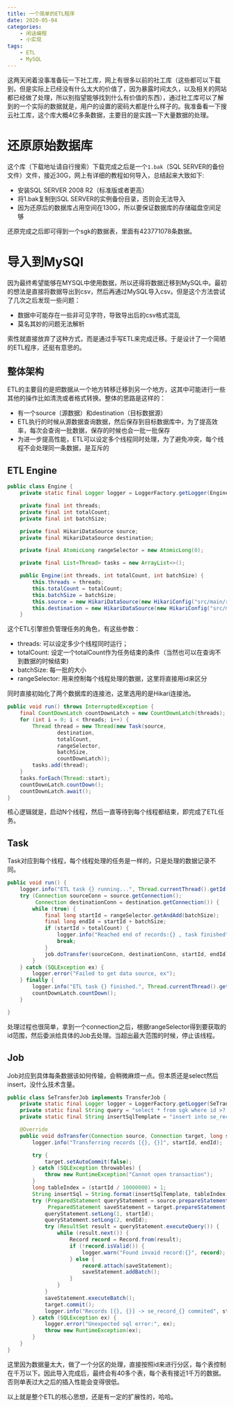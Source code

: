 ```yaml
---
title: 一个简单的ETL程序
date: 2020-05-04
categories:  
    - 闲话编程
    - 小实现
tags:
    - ETL
    - MySQL
---
```

这两天闲着没事准备玩一下社工库，网上有很多以前的社工库（这些都可以下载到，但是实际上已经没有什么太大的价值了，因为暴露时间太久，以及相关的网站都已经做了处理，所以别指望能够找到什么有价值的东西），通过社工库可以了解到的一个实际的数据就是，用户的设置的密码大都是什么样子的。我准备看一下搜云社工库，这个库大概4亿多条数据，主要目的是实践一下大量数据的处理。

<!-- more -->

# 还原原始数据库
这个库（下载地址请自行搜索）下载完成之后是一个`1.bak`（SQL SERVER的备份文件）文件，接近30G，网上有详细的教程如何导入，总结起来大致如下:

* 安装SQL SERVER 2008 R2（标准版或者更高）
* 将1.bak复制到SQL SERVER的实例备份目录，否则会无法导入
* 因为还原后的数据库占用空间在130G，所以要保证数据库的存储磁盘空间足够

还原完成之后即可得到一个sgk的数据表，里面有423771078条数据。

# 导入到MySQl
因为最终希望能够在MYSQL中使用数据，所以还得将数据迁移到MySQL中。最初的想法是直接将数据导出到csv，然后再通过MySQL导入csv。但是这个方法尝试了几次之后发现一些问题：

* 数据中可能存在一些非可见字符，导致导出后的csv格式混乱
* 莫名其妙的问题无法解析

索性就直接放弃了这种方式，而是通过手写ETL来完成迁移。于是设计了一个简陋的ETL程序，还挺有意思的。

## 整体架构

ETL的主要目的是把数据从一个地方转移迁移到另一个地方，这其中可能进行一些其他的操作比如清洗或者格式转换。整体的思路是这样的：

* 有一个source（源数据）和destination（目标数据源）
* ETL执行的时候从源数据查询数据，然后保存到目标数据库中，为了提高效率，每次会查询一批数据，保存的时候也会一批一批保存
* 为进一步提高性能，ETL可以设定多个线程同时处理，为了避免冲突，每个线程不会处理同一条数据，是互斥的

## ETL Engine

```java
public class Engine {
    private static final Logger logger = LoggerFactory.getLogger(Engine.class);

    private final int threads;
    private final int totalCount;
    private final int batchSize;

    private final HikariDataSource source;
    private final HikariDataSource destination;

    private final AtomicLong rangeSelector = new AtomicLong(0);

    private final List<Thread> tasks = new ArrayList<>();

    public Engine(int threads, int totalCount, int batchSize) {
        this.threads = threads;
        this.totalCount = totalCount;
        this.batchSize = batchSize;
        this.source = new HikariDataSource(new HikariConfig("src/main/resources/source.properties"));
        this.destination = new HikariDataSource(new HikariConfig("src/main/resources/destination.properties"));
    }
```

这个ETL引擎担负管理任务的角色，有这些参数：

* threads: 可以设定多少个线程同时运行；
* totalCount: 设定一个totalCount作为任务结束的条件（当然也可以在查询不到数据的时候结束)
* batchSize: 每一批的大小
* rangeSelector: 用来控制每个线程处理的数据，这里将直接用id来区分

同时直接初始化了两个数据库的连接池，这里选用的是Hikari连接池。

```java
public void run() throws InterruptedException {
    final CountDownLatch countDownLatch = new CountDownLatch(threads);
    for (int i = 0; i < threads; i++) {
        Thread thread = new Thread(new Task(source,
                destination,
                totalCount,
                rangeSelector,
                batchSize,
                countDownLatch));
        tasks.add(thread);
    }
    tasks.forEach(Thread::start);
    countDownLatch.countDown();
    countDownLatch.await();
}
```

核心逻辑就是，启动N个线程，然后一直等待到每个线程都结束，即完成了ETL任务。

## Task

Task对应到每个线程，每个线程处理的任务是一样的，只是处理的数据记录不同。

```java
public void run() {
    logger.info("ETL task {} running...", Thread.currentThread().getId());
    try (Connection sourceConn = source.getConnection();
         Connection destinationConn = destination.getConnection()) {
        while (true) {
            final long startId = rangeSelector.getAndAdd(batchSize);
            final long endId = startId + batchSize;
            if (startId > totalCount) {
                logger.info("Reached end of records:{} , task finished", startId);
                break;
            }
            job.doTransfer(sourceConn, destinationConn, startId, endId);
        }
    } catch (SQLException ex) {
        logger.error("Failed to get data source, ex");
    } finally {
        logger.info("ETL task {} finished.", Thread.currentThread().getId());
        countDownLatch.countDown();
    }

}
```

处理过程也很简单，拿到一个connection之后，根据rangeSelector得到要获取的id范围，然后委派给具体的Job去处理。当超出最大范围的时候，停止该线程。

## Job

Job对应到具体每条数据该如何传输，会稍微麻烦一点。但本质还是select然后insert，没什么技术含量。

```java
public class SeTransferJob implements TransferJob {
    private static final Logger logger = LoggerFactory.getLogger(SeTransferJob.class);
    private static final String query = "select * from sgk where id >? and id <=?";
    private static final String insertSqlTemplate = "insert into se_record_%d(id, user_name, email, password, salt, source, remark) values (?,?,?,?,?,?,?);";

    @Override
    public void doTransfer(Connection source, Connection target, long startId, long endId) {
        logger.info("Transferring records [{}, {}]", startId, endId);

        try {
            target.setAutoCommit(false);
        } catch (SQLException throwables) {
            throw new RuntimeException("Cannot open transaction");
        }
        long tableIndex = (startId / 10000000) + 1;
        String insertSql = String.format(insertSqlTemplate, tableIndex);
        try (PreparedStatement queryStatement = source.prepareStatement(query);
             PreparedStatement saveStatement = target.prepareStatement(insertSql)) {
            queryStatement.setLong(1, startId);
            queryStatement.setLong(2, endId);
            try (ResultSet result = queryStatement.executeQuery()) {
                while (result.next()) {
                    Record record = Record.from(result);
                    if (!record.isValid()) {
                        logger.warn("Found invaid record:{}", record);
                    } else {
                        record.attach(saveStatement);
                        saveStatement.addBatch();
                    }
                }
            }
            saveStatement.executeBatch();
            target.commit();
            logger.info("Records [{}, {}] -> se_record_{} commited", startId, endId, tableIndex);
        } catch (SQLException ex) {
            logger.error("Unexpected sql error:", ex);
            throw new RuntimeException(ex);
        }
    }
}
```
这里因为数据量太大，做了一个分区的处理，直接按照id来进行分区，每个表控制在千万以下。因此导入完成后，最终会有40多个表，每个表有接近1千万的数据。否则单表过大之后的插入性能会变得很低。

以上就是整个ETL的核心思想，还是有一定的扩展性的，哈哈。